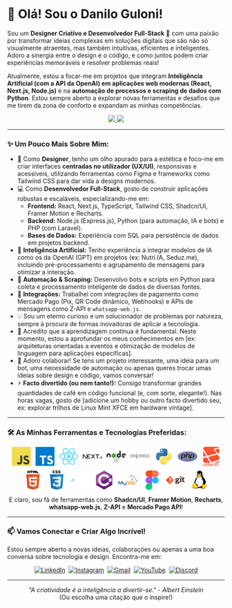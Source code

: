 # 👋 Olá! Sou o Danilo Guloni!

<div align="center">
  </div>

Sou um **Designer Criativo e Desenvolvedor Full-Stack** 🚀 com uma paixão por transformar ideias complexas em soluções digitais que são não só visualmente atraentes, mas também intuitivas, eficientes e inteligentes. Adoro a sinergia entre o design e o código, e como juntos podem criar experiências memoráveis e resolver problemas reais!

Atualmente, estou a focar-me em projetos que integram **Inteligência Artificial (com a API da OpenAI) em aplicações web modernas (React, Next.js, Node.js)** e na **automação de processos e scraping de dados com Python**. Estou sempre aberto a explorar novas ferramentas e desafios que me tirem da zona de conforto e expandam as minhas competências.

<div align="center">
  <a href="https://github.com/dellirios">
    <img height="160em" src="https://github-readme-stats.vercel.app/api?username=dellirios&show_icons=true&theme=dracula&include_all_commits=true&count_private=true&hide_border=true&rank_icon=github&card_width=450"/>
    <img height="160em" src="https://github-readme-stats.vercel.app/api/top-langs/?username=dellirios&layout=compact&langs_count=8&theme=dracula&hide_border=true&card_width=390"/>
  </a>
</div>

---

### ✨ Um Pouco Mais Sobre Mim:

* 🎨 Como **Designer**, tenho um olho apurado para a estética e foco-me em criar interfaces **centradas no utilizador (UX/UI)**, responsivas e acessíveis, utilizando ferramentas como Figma e frameworks como Tailwind CSS para dar vida a designs modernos.
* 💻 Como **Desenvolvedor Full-Stack**, gosto de construir aplicações robustas e escaláveis, especializando-me em:
    * **Frontend:** React, Next.js, TypeScript, Tailwind CSS, Shadcn/UI, Framer Motion e Recharts.
    * **Backend:** Node.js (Express.js), Python (para automação, IA e bots) e PHP (com Laravel).
    * **Bases de Dados:** Experiência com SQL para persistência de dados em projetos backend.
* 🧠 **Inteligência Artificial:** Tenho experiência a integrar modelos de IA como os da OpenAI (GPT) em projetos (ex: Nutri.IA, Seduz.me), incluindo pré-processamento e agrupamento de mensagens para otimizar a interação.
* 🤖 **Automação & Scraping:** Desenvolvo bots e scripts em Python para coleta e processamento inteligente de dados de diversas fontes.
* 🔌 **Integrações:** Trabalhei com integrações de pagamento como Mercado Pago (Pix, QR Code dinâmico, Webhooks) e APIs de mensagens como Z-API e `whatsapp-web.js`.
* 💡 Sou um eterno curioso e um solucionador de problemas por natureza, sempre à procura de formas inovadoras de aplicar a tecnologia.
* 🌱 Acredito que a aprendizagem contínua é fundamental. Neste momento, estou a aprofundar os meus conhecimentos em [ex: arquiteturas orientadas a eventos e otimização de modelos de linguagem para aplicações específicas].
* 🤝 Adoro colaborar! Se tens um projeto interessante, uma ideia para um bot, uma necessidade de automação ou apenas queres trocar umas ideias sobre design e código, vamos conversar!
* ⚡ **Facto divertido (ou nem tanto!):** Consigo transformar grandes quantidades de café em código funcional (e, com sorte, elegante!). Nas horas vagas, gosto de [adicione um hobby ou outro facto divertido seu, ex: explorar trilhos de Linux Mint XFCE em hardware vintage].

---

### 🛠️ As Minhas Ferramentas e Tecnologias Preferidas:

<p align="center" style="display: flex; flex-wrap: wrap; justify-content: center; gap: 10px;">
  <img src="https://raw.githubusercontent.com/devicons/devicon/master/icons/javascript/javascript-original.svg" alt="JavaScript" width="45" height="45" title="JavaScript"/>
  <img src="https://raw.githubusercontent.com/devicons/devicon/master/icons/typescript/typescript-original.svg" alt="TypeScript" width="45" height="45" title="TypeScript"/>
  <img src="https://raw.githubusercontent.com/devicons/devicon/master/icons/react/react-original.svg" alt="React" width="45" height="45" title="React"/>
  <img src="https://raw.githubusercontent.com/devicons/devicon/master/icons/nextjs/nextjs-original-wordmark.svg" alt="Next.js" width="45" height="45" title="Next.js"/>
  <img src="https://raw.githubusercontent.com/devicons/devicon/master/icons/nodejs/nodejs-original-wordmark.svg" alt="Node.js" width="45" height="45" title="Node.js"/>
  <img src="https://raw.githubusercontent.com/devicons/devicon/master/icons/express/express-original-wordmark.svg" alt="Express.js" width="45" height="45" title="Express.js"/>
  <img src="https://raw.githubusercontent.com/devicons/devicon/master/icons/python/python-original.svg" alt="Python" width="45" height="45" title="Python"/>
  <img src="https://raw.githubusercontent.com/devicons/devicon/master/icons/php/php-original.svg" alt="PHP" width="45" height="45" title="PHP"/>
  <img src="https://raw.githubusercontent.com/devicons/devicon/master/icons/laravel/laravel-plain-wordmark.svg" alt="Laravel" width="45" height="45" title="Laravel"/>
  <img src="https://raw.githubusercontent.com/devicons/devicon/master/icons/html5/html5-original-wordmark.svg" alt="HTML5" width="45" height="45" title="HTML5"/>
  <img src="https://raw.githubusercontent.com/devicons/devicon/master/icons/css3/css3-original-wordmark.svg" alt="CSS3" width="45" height="45" title="CSS3"/>
  <img src="https://raw.githubusercontent.com/devicons/devicon/master/icons/tailwindcss/tailwindcss-original-wordmark.svg" alt="Tailwind CSS" width="45" height="45" title="Tailwind CSS"/>
  <img src="https://raw.githubusercontent.com/devicons/devicon/master/icons/csharp/csharp-original.svg" alt="C#" width="45" height="45" title="C#"/>
  <img src="https://raw.githubusercontent.com/devicons/devicon/master/icons/mysql/mysql-original-wordmark.svg" alt="MySQL" width="45" height="45" title="MySQL/SQL"/>
  <img src="https://raw.githubusercontent.com/devicons/devicon/master/icons/figma/figma-original.svg" alt="Figma" width="45" height="45" title="Figma"/>
  <img src="https://raw.githubusercontent.com/devicons/devicon/master/icons/git/git-original-wordmark.svg" alt="Git" width="45" height="45" title="Git"/>
  <img src="https://raw.githubusercontent.com/devicons/devicon/master/icons/linux/linux-original.svg" alt="Linux" width="45" height="45" title="Linux"/>
  </p>
<p align="center">
  E claro, sou fã de ferramentas como <strong>Shadcn/UI</strong>, <strong>Framer Motion</strong>, <strong>Recharts</strong>, <strong>whatsapp-web.js</strong>, <strong>Z-API</strong> e <strong>Mercado Pago API</strong>!
</p>

---

### 📫 Vamos Conectar e Criar Algo Incrível!

Estou sempre aberto a novas ideias, colaborações ou apenas a uma boa conversa sobre tecnologia e design. Encontra-me em:

<p align="center">
  <a href="https://www.linkedin.com/in/danilo-a-guloni/" target="_blank"><img src="https://img.shields.io/badge/LinkedIn-0077B5?style=for-the-badge&logo=linkedin&logoColor=white" alt="LinkedIn"/></a>&nbsp;
  <a href="https://instagram.com/dgdesigners21" target="_blank"><img src="https://img.shields.io/badge/Instagram-E4405F?style=for-the-badge&logo=instagram&logoColor=white" alt="Instagram"/></a>&nbsp;
  <a href="mailto:djdelirios17@gmail.com"><img src="https://img.shields.io/badge/Gmail-D14836?style=for-the-badge&logo=gmail&logoColor=white" alt="Gmail"/></a>&nbsp;
  <a href="[O SEU LINK DO YOUTUBE AQUI]" target="_blank"><img src="https://img.shields.io/badge/YouTube-FF0000?style=for-the-badge&logo=youtube&logoColor=white" alt="YouTube"/></a>&nbsp;
  <a href="[O SEU LINK DO DISCORD AQUI (ex: convite para servidor ou ID)]" target="_blank"><img src="https://img.shields.io/badge/Discord-5865F2?style=for-the-badge&logo=discord&logoColor=white" alt="Discord"/></a>
  </p>

---
<p align="center">
  <em>"A criatividade é a inteligência a divertir-se." - Albert Einstein</em> <br/>
  (Ou escolha uma citação que o inspire!)
</p>
